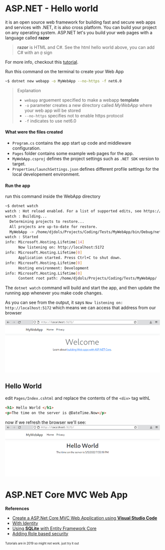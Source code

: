 # ASP.NET - Hello world

it is an open source web framework for building fast and secure web apps and services with .NET, it is also cross platform. You can build your project on any operating system.
ASP.NET let's you build your web pages with a language called **razor**

> **razor** is HTML and C#. See the html hello world above, you can add C# with an `@` sign

For more info, checkout this [tutorial](https://dotnet.microsoft.com/en-us/learn/aspnet/hello-world-tutorial/intro).

Run this command on the terminal to create your Web App
```bash
~$ dotnet new webapp -o MyWebApp --no-https -f net6.0
```

> Explanation
> - `webapp` arguement specified to make a webapp **template**
> - `-o` parameter creates a new directory called *MyWebApp* where your web app will be stored
> - `--no-https` specifies not to enable https protocol
> - `-f` indicates to use net6.0

#### What were the files created
- `Program.cs` contains the app start up code and middleware configuration.
- `Pages` folder contains some example web pages for the app.
- `MyWebApp.csproj` defines the project settings such as `.NET SDK` version to target.
- `Properties/launchSettings.json` defines different profile settings for the local developement environment.

#### Run the app
run this command inside the WebApp directory
```bash
~$ dotnet watch
watch : Hot reload enabled. For a list of supported edits, see https://aka.ms/dotnet/hot-reload. Press "Ctrl + R" to restart.
watch : Building...
  Determining projects to restore...
  All projects are up-to-date for restore.
  MyWebApp -> /home/djdols/Projects/Coding/Tests/MyWebApp/bin/Debug/net6.0/MyWebApp.dll
watch : Started
info: Microsoft.Hosting.Lifetime[14]
      Now listening on: http://localhost:5172
info: Microsoft.Hosting.Lifetime[0]
      Application started. Press Ctrl+C to shut down.
info: Microsoft.Hosting.Lifetime[0]
      Hosting environment: Development
info: Microsoft.Hosting.Lifetime[0]
      Content root path: /home/djdols/Projects/Coding/Tests/MyWebApp/
```

The `dotnet watch` command will build and start the app, and then update the running app whenever you make code changes. 

As you can see from the output, it says `Now listening on: http://localhost:5172` which means we can access that address from our browser

![accessing the listening address](.imgs/browsersc.png)

## Hello World

edit `Pages/Index.cshtml` and replace the contents of the `<div>` tag withL

```html
<h1> Hello World </h1>
<p>The time on the server is @DateTime.Now</p>
```

now if we refresh the browser we'll see:
![Hello world in browser](.imgs/browsersc2.png)

# ASP.NET Core MVC Web App

**References**
- [Create a ASP.Net Core MVC Web Application using **Visual Studio Code**](https://www.youtube.com/watch?v=HY7tD9IPfac)
- [With Identity](https://www.youtube.com/watch?v=JBvKjGjDOEk)
- [Using **SQLite** with Entity Framework Core](https://www.youtube.com/watch?v=hLe7e6ll0ec)
- [Adding Role based security](https://www.youtube.com/watch?v=9Aq09vM89_Q)

<sub><sup> Tutorials are in 2019 so might not work. just try it out</sup></sub>